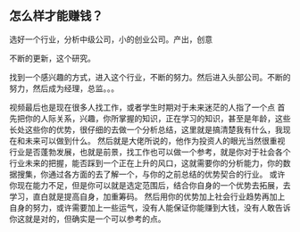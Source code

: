 ## 怎么样才能赚钱？

选好一个行业，分析中级公司，小的创业公司。产出，创意

不断的更新，这个研究。



找到一个感兴趣的方式，进入这个行业，不断的努力。然后进入头部公司。不断的努力，然后成为经理，总监。。。





视频最后也是现在很多人找工作，或者学生时期对于未来迷茫的人指了一个点
首先把你的人际关系，兴趣，你所掌握的知识，正在学习的知识，甚至是年龄，这些长处这些你的优势，很仔细的去做一个分析总结，这里就是搞清楚我有什么，我现在和未来可以做到什么。
然后就是大佬所说的，他作为投资人的眼光当然很重视行业是否蓬勃发展，也就是前景，找工作也可以做一个参考，就是你对于社会各个行业未来的把握，能否踩到一个正在上升的风口，这就需要你的分析能力，你的数据搜集，你通过各方面的去了解一个，与你的之前总结的优势契合的行业。
或许你现在能力不足，但是你可以就是选定范围后，结合你自身的一个优势去拓展，去学习，直白就是提高自身，加重筹码。
然后用你的优势加上社会行业趋势再加上自身的努力，或许需要加上一些运气，没有人能保证你能赚到大钱，没有人敢告诉你这就是对的，但确实是一个可以参考的点。















